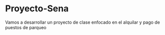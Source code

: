 # Proyecto-Sena
Vamos a desarrollar un proyecto de clase enfocado en el alquilar y pago de puestos de parqueo 
